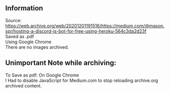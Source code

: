 ## Information
Source: https://web.archive.org/web/20201201191516/https://medium.com/@mason.spr/hosting-a-discord-js-bot-for-free-using-heroku-564c3da2d23f  
Saved as .pdf  
Using Google Chrome  
There are no images archived.  


## Unimportant Note while archiving:
To Save as pdf: On Google Chrome  
I Had to disable JavaScript for Medium.com to stop reloading archive.org archived content.  
